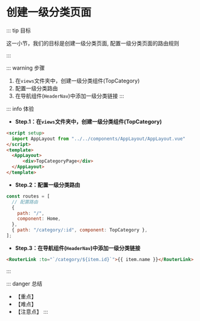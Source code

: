 # 创建一级分类页面

::: tip 目标

这一小节，我们的目标是创建一级分类页面, 配置一级分类页面的路由规则

:::

::: warning 步骤

1. 在`views`文件夹中，创建一级分类组件(TopCategory)
2. 配置一级分类路由
3. 在导航组件(`HeaderNav`)中添加一级分类链接
:::

::: info 体验

* **Step.1：在`views`文件夹中，创建一级分类组件(TopCategory)**

```html
<script setup>
  import AppLayout from "../../components/AppLayout/AppLayout.vue"
</script>
<template>
  <AppLayout>
      <div>TopCategoryPage</div>
  </AppLayout>
</template>
```

* **Step.2：配置一级分类路由**

```js
const routes = [
  // 配置路由
  {
    path: "/",
    component: Home,
  },
  { path: "/category/:id", component: TopCategory },
];
```

* **Step.3：在导航组件(`HeaderNav`)中添加一级分类链接**

```html
<RouterLink :to="`/category/${item.id}`">{{ item.name }}</RouterLink>
```

:::

::: danger 总结

* 【重点】
* 【难点】
* 【注意点】
:::
